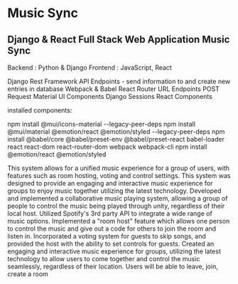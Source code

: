 # Music Sync
## Django & React Full Stack Web Application Music Sync

Backend : Python & Django 
Frontend : JavaScript, React

Django Rest Framework
API Endpoints - send information to and create new entries in database
Webpack & Babel
React Router
URL Endpoints
POST Request
Material UI Components
Django Sessions
React Components 

installed components:

npm install @mui/icons-material --legacy-peer-deps
npm install @mui/material @emotion/react @emotion/styled --legacy-peer-deps
npm install @babel/core @babel/preset-env @babel/preset-react babel-loader react react-dom react-router-dom webpack webpack-cli
npm install @emotion/react @emotion/styled

This system allows for a unified music experience for a group of users, with features such as room hosting, voting and control settings. This system was designed to provide an engaging and interactive music experience for groups to enjoy music together utilizing the latest technology.
Developed and implemented a collaborative music playing system, allowing a group of people to control the music being played through unity, regardless of their local host. Utilized Spotify's 3rd party API to integrate a wide range of music options.
Implemented a "room host" feature which allows one person to control the music and give out a code for others to join the room and listen in.
Incorporated a voting system for guests to skip songs, and provided the host with the ability to set controls for guests.
Created an engaging and interactive music experience for groups, utilizing the latest technology to allow users to come together and control the music seamlessly, regardless of their location.
Users will be able to leave, join, create a room 
